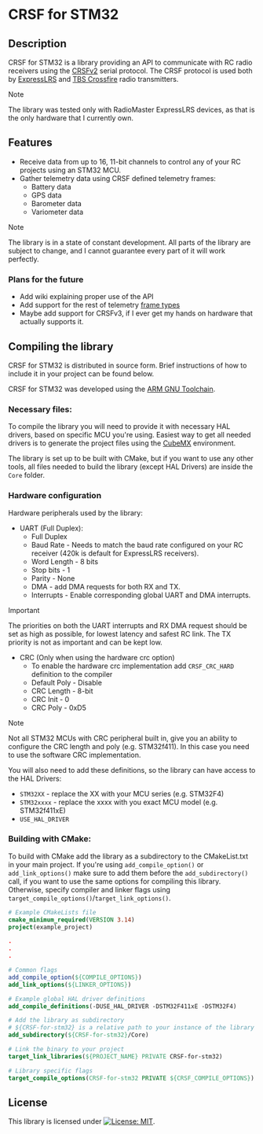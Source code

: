 # CRSF for STM32

## Description

CRSF for STM32 is a library providing an API to communicate with RC radio receivers
using the [CRSFv2](https://github.com/crsf-wg/crsf?tab=readme-ov-file) serial protocol.
The CRSF protocol is used both by [ExpressLRS](https://www.expresslrs.org) and [TBS Crossfire](https://www.team-blacksheep.com) radio transmitters.

> [!NOTE]
> The library was tested only with RadioMaster ExpressLRS devices, as that is the only hardware that I currently own.

## Features

- Receive data from up to 16, 11-bit channels to control any of your RC projects using an STM32 MCU.
- Gather telemetry data using CRSF defined telemetry frames:
  - Battery data
  - GPS data
  - Barometer data
  - Variometer data

> [!NOTE]
> The library is in a state of constant development. All parts of the library are subject to change,
> and I cannot guarantee every part of it will work perfectly.

### Plans for the future

- Add wiki explaining proper use of the API
- Add support for the rest of telemetry [frame types](https://github.com/crsf-wg/crsf/wiki/Packet-Types)
- Maybe add support for CRSFv3, if I ever get my hands on hardware that actually supports it.

## Compiling the library

CRSF for STM32 is distributed in source form. Brief instructions of how to include it in your project can be found below.

CRSF for STM32 was developed using the [ARM GNU Toolchain](https://developer.arm.com/downloads/-/arm-gnu-toolchain-downloads).

### Necessary files:

To compile the library you will need to provide it with necessary HAL drivers, based on specific MCU you're using.
Easiest way to get all needed drivers is to generate the project files using the [CubeMX](https://www.st.com/en/development-tools/stm32cubemx.html#overview) environment.

The library is set up to be built with CMake, but if you want to use any other tools,
all files needed to build the library (except HAL Drivers) are inside the `Core` folder.

### Hardware configuration

Hardware peripherals used by the library:
- UART (Full Duplex):
  - Full Duplex
  - Baud Rate - Needs to match the baud rate configured on your RC receiver
    (420k is default for ExpressLRS receivers).
  - Word Length - 8 bits
  - Stop bits - 1
  - Parity - None
  - DMA - add DMA requests for both RX and TX.
  - Interrupts - Enable corresponding global UART and DMA interrupts.

>[!IMPORTANT]
> The priorities on both the UART interrupts and RX DMA request should be set as high as possible, 
> for lowest latency and safest RC link. The TX priority is not as important and can be kept low.

- CRC (Only when using the hardware crc option)
  - To enable the hardware crc implementation add `CRSF_CRC_HARD` definition to the compiler
  - Default Poly - Disable
  - CRC Length - 8-bit
  - CRC Init - 0
  - CRC Poly - 0xD5

>[!NOTE]
> Not all STM32 MCUs with CRC peripheral built in, give you an ability to configure the CRC length and poly (e.g. STM32f411).
> In this case you need to use the software CRC implementation. 

You will also need to add these definitions, so the library can have access to the HAL Drivers:
- `STM32XX` - replace the XX with your MCU series (e.g. STM32F4)
- `STM32xxxx` - replace the xxxx with you exact MCU model (e.g. STM32f411xE)
- `USE_HAL_DRIVER`

### Building with CMake:

To build with CMake add the library as a subdirectory to the CMakeList.txt in your main project.
If you're using `add_compile_option()` or `add_link_options()` make sure to add them before the `add_subdirectory()`
call, if you want to use the same options for compiling this library.
Otherwise, specify compiler and linker flags using `target_compile_options()`/`target_link_options()`.

```cmake
# Example CMakeLists file
cmake_minimum_required(VERSION 3.14)
project(example_project)

.
.
.

# Common flags
add_compile_option(${COMPILE_OPTIONS})
add_link_options(${LINKER_OPTIONS})

# Example global HAL driver definitions
add_compile_definitions(-DUSE_HAL_DRIVER -DSTM32F411xE -DSTM32F4)

# Add the library as subdirectory
# ${CRSF-for-stm32} is a relative path to your instance of the library
add_subdirectory(${CRSF-for-stm32}/Core)

# Link the binary to your project
target_link_libraries(${PROJECT_NAME} PRIVATE CRSF-for-stm32)

# Library specific flags
target_compile_options(CRSF-for-stm32 PRIVATE ${CRSF_COMPILE_OPTIONS})
```

## License

This library is licensed under
[![License: MIT](https://img.shields.io/badge/License-MIT-yellow.svg)](https://opensource.org/licenses/MIT).
